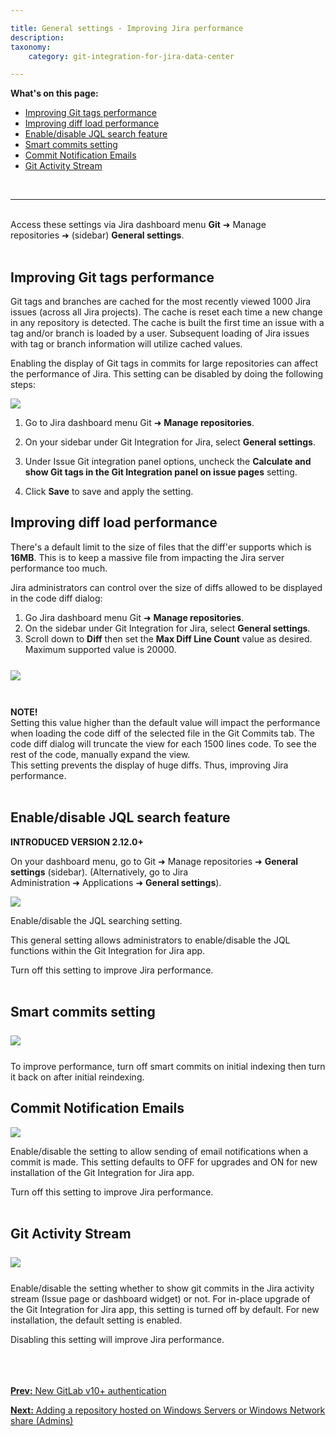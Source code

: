```yaml
---

title: General settings - Improving Jira performance
description:
taxonomy:
    category: git-integration-for-jira-data-center

---
```


**What's on this page:**
- [Improving Git tags performance](#improving-git-tags-performance)
- [Improving diff load performance](#improving-diff-load-performance)
- [Enable/disable JQL search feature](#enabledisable-jql-search-feature)
- [Smart commits setting](#smart-commits-setting)
- [Commit Notification Emails](#commit-notification-emails)
- [Git Activity Stream](#git-activity-stream)

<br>
<hr>
<br>

<div class="bbb-callout bbb--info">
    <div class="irow">
    <div class="ilogobox">
        <span class="logoimg"></span>
    </div>
    <div class="imsgbox">
        Access these settings via Jira dashboard menu <b>Git</b> ➜ Manage repositories ➜ (sidebar) <b>General settings</b>.
    </div>
    </div>
</div>
<br>

## Improving Git tags performance

Git tags and branches are cached for the most recently viewed 1000 Jira issues (across all Jira projects). The cache is reset each time a new change in any repository is detected. The cache is built the first time an issue with a tag and/or branch is loaded by a user. Subsequent loading of Jira issues with tag or branch information will utilize cached values.

Enabling the display of Git tags in commits for large repositories can affect the performance of Jira. This setting can be disabled by doing the following steps:

![](/wp-content/uploads/gij-gitserver-gencfg-git-tags-calc-cfg.png)

1.  Go to Jira dashboard menu Git ➜ **Manage repositories**.

2.  On your sidebar under Git Integration for Jira, select **General settings**.

3.  Under Issue Git integration panel options, uncheck the **Calculate and show Git tags in the Git Integration panel on issue pages** setting.

4.  Click **Save** to save and apply the setting.


## Improving diff load performance

There's a default limit to the size of files that the diff'er supports which is **16MB**. This is to keep a massive file from impacting the Jira server performance too much.

Jira administrators can control over the size of diffs allowed to be displayed in the code diff dialog:

1.  Go Jira dashboard menu Git ➜ **Manage repositories**. 
2.  On the sidebar under Git Integration for Jira, select **General settings**. 
3.  Scroll down to **Diff** then set the **Max Diff Line Count** value as desired.  Maximum supported value is 20000.

<img src='/wp-content/uploads/gij-docs-admin-general-cfg-diff-code-setting.png' style='display:block;margin:25px auto;max-width:100%' />

<br>

<div class="bbb-callout bbb--alert">
    <div class="irow">
    <div class="ilogobox">
        <span class="logoimg"></span>
    </div>
    <div class="imsgbox">
        <b>NOTE!</b><br>
        Setting this value higher than the default value will impact the performance when loading the code diff of the selected file in the Git Commits tab. The code diff dialog will truncate the view for each 1500 lines code. To see the rest of the code, manually expand the view.
    </div>
    </div>
</div>

<div class="bbb-callout bbb--info">
    <div class="irow">
    <div class="ilogobox">
        <span class="logoimg"></span>
    </div>
    <div class="imsgbox">
        This setting prevents the display of huge diffs. Thus, improving Jira performance.
    </div>
    </div>
</div>
<br>

## Enable/disable JQL search feature

**INTRODUCED VERSION 2.12.0+**

On your dashboard menu, go to Git ➜ Manage repositories ➜ **General settings** (sidebar). (Alternatively, go to Jira Administration ➜ Applications ➜ **General settings**).

![](/wp-content/uploads/gij-gitserver-gencfg-jql-search-loc2.png)

Enable/disable the JQL searching setting.

This general setting allows administrators to enable/disable the JQL functions within the Git Integration for Jira app.

<div class="bbb-callout bbb--tip">
    <div class="irow">
    <div class="ilogobox">
        <span class="logoimg"></span>
    </div>
    <div class="imsgbox">
        Turn off this setting to improve Jira performance.
    </div>
    </div>
</div>
<br>

## Smart commits setting

<img src='/wp-content/uploads/gij-gitserver-edit-repocfg-smartcommits.png' style='display:block;margin:25px auto;max-width:100%' />

To improve performance, turn off smart commits on initial indexing then turn it back on after initial reindexing.

## Commit Notification Emails

![](/wp-content/uploads/gij-gitserver-gencfg-email-settings.png)

Enable/disable the setting to allow sending of email notifications when a commit is made. This setting defaults to OFF for upgrades and ON for new installation of the Git Integration for Jira app.

<div class="bbb-callout bbb--tip">
    <div class="irow">
    <div class="ilogobox">
        <span class="logoimg"></span>
    </div>
    <div class="imsgbox">
        Turn off this setting to improve Jira performance.
    </div>
    </div>
</div>
<br>

## Git Activity Stream

<img src='/wp-content/uploads/gij-gitserver-gencfg-git-activity-stream.png' style='display:block;margin:25px auto;max-width:100%' />

Enable/disable the setting whether to show git commits in the Jira activity stream (Issue page or dashboard widget) or not. For in-place upgrade of the Git Integration for Jira app, this setting is turned off by default. For new installation, the default setting is enabled.

<div class="bbb-callout bbb--tip">
    <div class="irow">
    <div class="ilogobox">
        <span class="logoimg"></span>
    </div>
    <div class="imsgbox">
        Disabling this setting will improve Jira performance.
    </div>
    </div>
</div>
<br>

<br>
<br>

[**Prev:** New GitLab v10+ authentication](/git-integration-for-jira-data-center/New-GitLab-v10-authentication-gij-self-managed)

[**Next:** Adding a repository hosted on Windows Servers or Windows Network share \(Admins\)](/git-integration-for-jira-data-center/Adding-a-repository-hosted-on-Windows-Servers-or-Windows-Network-Share-(Admins)-gij-self-managed)



